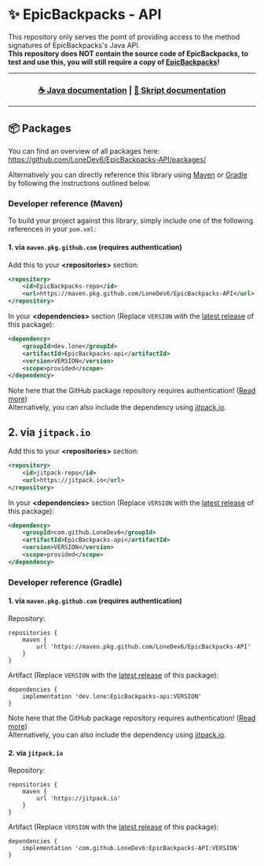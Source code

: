 # ✨ EpicBackpacks - API
This repository only serves the point of providing access to the method signatures of EpicBackpacks's Java API.<br>
**This repository does NOT contain the source code of EpicBackpacks, to test and use this, you will still require a copy of [EpicBackpacks](https://www.spigotmc.org/resources/EpicBackpacks.73355/)!**<br>

<hr>
<h3 align="center">
<a href="https://EpicBackpacks.plugin.ga/developers/java-api">☕ Java documentation</a> | <a href="https://EpicBackpacks.plugin.ga/developers/skript-api">📓 Skript documentation</a>
</h3>
<hr>

## 📦 Packages
You can find an overview of all packages here:<br>
https://github.com/LoneDev6/EpicBackpacks-API/packages/

Alternatively you can directly reference this library using [Maven](#developer-reference-maven) or [Gradle](#developer-reference-gradle) by following the instructions outlined below.

### Developer reference (Maven)
To build your project against this library, simply include one of the following references in your `pom.xml`:

#### 1. via `maven.pkg.github.com` (requires authentication)

Add this to your **&lt;repositories&gt;** section:
```xml
<repository>
    <id>EpicBackpacks-repo</id>
    <url>https://maven.pkg.github.com/LoneDev6/EpicBackpacks-API</url>
</repository>
```

In your **&lt;dependencies&gt;** section (Replace `VERSION` with the [latest release](https://github.com/LoneDev6/EpicBackpacks-API/packages?ecosystem=maven) of this package):
```xml
<dependency>
    <groupId>dev.lone</groupId>
    <artifactId>EpicBackpacks-api</artifactId>
    <version>VERSION</version>
    <scope>provided</scope>
</dependency>
```

Note here that the GitHub package repository requires authentication! ([Read more](https://docs.github.com/en/free-pro-team@latest/packages/guides/configuring-apache-maven-for-use-with-github-packages#authenticating-to-github-packages))<br>
Alternatively, you can also include the dependency using [jitpack.io](https://jitpack.io/#LoneDev6/EpicBackpacks-API).

## 2. via `jitpack.io`
Add this to your **&lt;repositories&gt;** section:
```xml
<repository>
    <id>jitpack-repo</id>
    <url>https://jitpack.io</url>
</repository>
```

In your **&lt;dependencies&gt;** section (Replace `VERSION` with the [latest release](https://github.com/LoneDev6/EpicBackpacks-API/packages?ecosystem=maven) of this package):
```xml
<dependency>
    <groupId>com.github.LoneDev6</groupId>
    <artifactId>EpicBackpacks-api</artifactId>
    <version>VERSION</version>
    <scope>provided</scope>
</dependency>
```

### Developer reference (Gradle)

#### 1. via `maven.pkg.github.com` (requires authentication)
Repository:
```
repositories {
    maven {
        url 'https://maven.pkg.github.com/LoneDev6/EpicBackpacks-API'
    }
}
```

Artifact (Replace `VERSION` with the [latest release](https://github.com/LoneDev6/EpicBackpacks-API/packages?ecosystem=maven) of this package):
```
dependencies {
    implementation 'dev.lone:EpicBackpacks-api:VERSION'
}
```

Note here that the GitHub package repository requires authentication! ([Read more](https://docs.github.com/en/free-pro-team@latest/packages/guides/configuring-apache-maven-for-use-with-github-packages#authenticating-to-github-packages))<br>
Alternatively, you can also include the dependency using [jitpack.io](https://jitpack.io/#LoneDev6/EpicBackpacks-API).

#### 2. via `jitpack.io`
Repository:
```
repositories {
    maven {
        url 'https://jitpack.io'
    }
}
```

Artifact (Replace `VERSION` with the [latest release](https://github.com/LoneDev6/EpicBackpacks-API/packages?ecosystem=maven) of this package):
```
dependencies {
    implementation 'com.github.LoneDev6:EpicBackpacks-API:VERSION'
}
```


